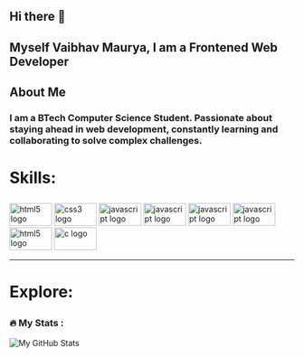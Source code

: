 ## Hi there 👋

## <p align="left">Myself Vaibhav Maurya, I am a Frontened Web Developer</p>

## <p align="left">About Me</p>

### <p align="left">I am a BTech Computer Science Student. Passionate about staying ahead in web development, constantly learning and collaborating to solve complex challenges.</p>


# <p align="left">Skills:</p>

<div align="left">
  <img src="https://cdn.jsdelivr.net/gh/devicons/devicon/icons/html5/html5-original.svg" height="40" alt="html5 logo" width="75" />

  <img src="https://cdn.jsdelivr.net/gh/devicons/devicon/icons/css3/css3-original.svg" height="40" alt="css3 logo" width="75" />

  <img src="https://cdn.jsdelivr.net/gh/devicons/devicon/icons/javascript/javascript-original.svg" height="40" alt="javascript logo" width="75" />

  <img src="https://cdn.jsdelivr.net/gh/devicons/devicon@latest/icons/tailwindcss/tailwindcss-original.svg" height="40" alt="javascript logo" width="75" />
        
  <img src="https://cdn.jsdelivr.net/gh/devicons/devicon@latest/icons/bootstrap/bootstrap-original-wordmark.svg" height="40" alt="javascript logo" width="75" />

  <img src="https://cdn.jsdelivr.net/gh/devicons/devicon@latest/icons/react/react-original.svg" height="40" alt="javascript logo" width="75" />     

  <img src="https://cdn.jsdelivr.net/gh/devicons/devicon@latest/icons/python/python-original-wordmark.svg" height="40" alt="html5 logo" width="75"/>

  <img src="https://cdn.jsdelivr.net/gh/devicons/devicon@latest/icons/c/c-original.svg" height="40" alt="c logo" width="75" />
</div>


<hr>


# <p align="left">Explore:</p>
###

<div align="left">
 
  
  <!--
  <img src="https://img.shields.io/static/v1?message=Facebook&logo=facebook&label=&color=1877F2&logoColor=white&labelColor=&style=for-the-badge" height="40" alt="facebook logo"  /> -->

  <!-- https://wa.me/91000000000 -->
<!--     <img src="https://img.shields.io/static/v1?message=Whatsapp&logo=whatsapp&label=&color=25D366&logoColor=white&labelColor=&style=for-the-badge" height="40" alt="whatsapp logo"  /> -->

</div>


### :fire: My Stats :

![My GitHub Stats](https://github-readme-stats.vercel.app/api?username=vaibhavr21&show_icons=true&theme=radical)




